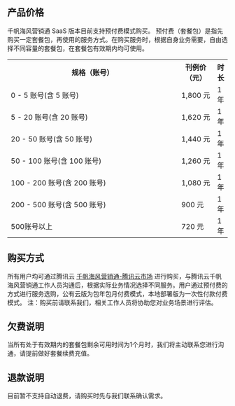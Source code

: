 ## 产品价格
千帆海风营销通 SaaS 版本目前支持预付费模式购买。
预付费（套餐包）是指先购买一定套餐包，再使用的服务方式。在购买服务时，根据自身业务需要，自由选择不同容量的套餐包，在套餐包有效期内均可使用。
<table>
   <tr>
      <th width="450px" >规格（账号）</td>
      <th width="0px">刊例价（元）</td>
      <th width="0px"  >时长</td>
   </tr>
   <tr>
      <td>0 - 5 账号(含 5 账号) </td>
      <td>1,800 元</td>
      <td>1年 </td>
   </tr>
   <tr>
      <td>5 - 20 账号(含 20 账号) </td>
      <td>1,620 元</td>
      <td>1年 </td>
   </tr>
   <tr>
      <td>20 - 50 账号(含 50 账号) </td>
      <td>1,440 元</td>
      <td>1年 </td>
   </tr>
   <tr>
      <td>50 - 100 账号(含 100 账号)	</td>
      <td>1,260 元</td>
      <td>1年 </td>
   </tr>
   <tr>
      <td>100 - 200 账号(含 200 账号)  </td>
      <td>1,080 元</td>
      <td>1年 </td>
   </tr>
   <tr>
      <td>200 - 500 账号(含 500 账号)</td>
      <td>900 元</td>
      <td>1年 </td>
   </tr>
   <tr>
      <td>500账号以上 </td>
      <td>720 元</td>
      <td>1年 </td>
   </tr>
</table>

## 购买方式
所有用户均可通过腾讯云 [千帆海风营销通-腾讯云市场](https://market.cloud.tencent.com/products/32639) 进行购买，与腾讯云千帆海风营销通工作人员沟通后，根据实际业务情况选择不同服务。用户通过预付费的方式进行服务选购，公有云版为包年包月付费模式，本地部署版为一次性付款付费模式。
注：购买前请联系我们，相关工作人员将协助您对业务场景进行评估。

## 欠费说明
当所有处于有效期内的套餐包剩余可用时间为1个月时，我们将主动联系您进行沟通，请提前做好套餐续费充值。

## 退款说明
目前暂不支持自动退费，请购买时先与我们联系确认需求。

